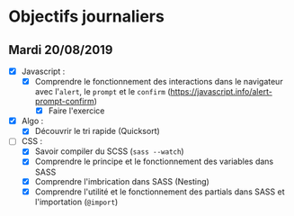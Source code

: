 # Objectifs journaliers

## Mardi 20/08/2019


* [X] Javascript :
  * [X] Comprendre le fonctionnement des interactions dans le navigateur avec l'`alert`, le `prompt` et le `confirm` (https://javascript.info/alert-prompt-confirm)
    * [X] Faire l'exercice

* [X] Algo : 
  * [X] Découvrir le tri rapide (Quicksort)

* [ ] CSS : 
  * [X] Savoir compiler du SCSS (`sass --watch`)
  * [X] Comprendre le principe et le fonctionnement des variables dans SASS
  * [X] Comprendre l'imbrication dans SASS (Nesting)
  * [X] Comprendre l'utilité et le fonctionnement des partials dans SASS et l'importation (`@import`)
